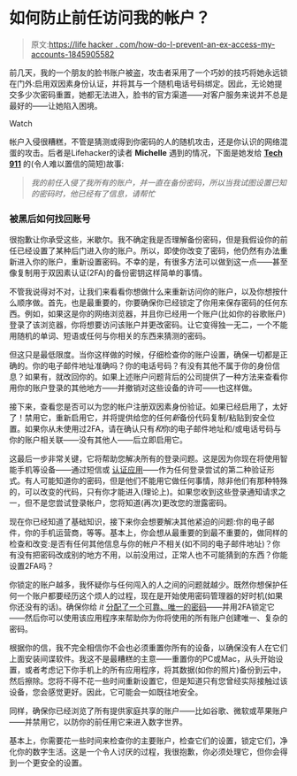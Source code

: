 # 如何防止前任访问我的帐户？

> 原文:[https://life hacker . com/how-do-I-prevent-an-ex-access-my-accounts-1845905582](https://lifehacker.com/how-do-i-prevent-an-ex-from-accessing-my-accounts-1845905582)

前几天，我的一个朋友的脸书账户被盗，攻击者采用了一个巧妙的技巧将她永远锁在门外:启用双因素身份认证，并将其与一个随机电话号码绑定。因此，无论她提交多少次密码重置，她都无法进入，脸书的官方渠道——对客户服务来说并不总是最好的——让她陷入困境。

Watch

帐户入侵很糟糕，不管是猜测或得到你密码的人的随机攻击，还是你认识的网络混蛋的攻击。后者是Lifehacker的读者 **Michelle** 遇到的情况，下面是她发给 [**Tech 911**](https://lifehacker.com/c/tech-911) 的(令人难以置信的简短)故事:

> *我的前任入侵了我所有的账户，并一直在备份密码，所以当我试图设置已知的密码时，他已经有了信息，请帮忙*

### 被黑后如何找回账号

很抱歉让你承受这些，米歇尔。我不确定我是否理解备份密码，但是我假设你的前任已经设置了某种后门进入你的账户。所以，即使你改变了密码，他仍然有办法重新进入你的账户，重新设置密码。不幸的是，有很多方法可以做到这一点——甚至像复制用于双因素认证(2FA)的备份密钥这样简单的事情。

不管我说得对不对，让我们来看看你想做什么来重新访问你的账户，以及你想按什么顺序做。首先，也是最重要的，你要确保你已经锁定了你用来保存密码的任何东西。例如，如果这是你的网络浏览器，并且你已经用一个账户(比如你的谷歌账户)登录了该浏览器，你将想要访问该账户并更改密码。让它变得独一无二，一个不能用随机的单词、短语或任何与你相关的东西来猜测的密码。

但这只是最低限度。当你这样做的时候，仔细检查你的账户设置，确保一切都是正确的。你的电子邮件地址准确吗？你的电话号码？有没有其他不属于你的身份信息？如果有，就改回你的。如果上述账户问题背后的公司提供了一种方法来查看你用你的账户登录的其他地方——并撤销对这些设备的许可——也这样做。

接下来，查看您是否可以为您的帐户注册双因素身份验证。如果已经启用了，太好了！禁用它，重新启用它，并将提供给您的任何*新*备份代码复制/粘贴到安全位置。如果你从未使用过2FA，请在确认只有*和*你的电子邮件地址和/或电话号码与你的账户相关联——没有其他人——后立即启用它。

这最后一步非常关键，它将帮助您解决所有的登录问题。这是因为你现在将使用智能手机等设备——通过短信或 [认证应用](https://lifehacker.com/two-factor-authentication-isnt-enough-to-keep-your-acco-1827867557)——作为任何登录尝试的第二种验证形式。有人可能知道你的密码，但是他们不能用它做任何事情，除非他们有那种特殊的，可以改变的代码，只有你才能进入(理论上)。如果您收到这些登录通知请求之一，但不是您尝试登录帐户，您将知道(再次)更改您的泄露密码。

现在你已经知道了基础知识，接下来你会想要解决其他紧迫的问题:你的电子邮件，你的手机运营商，等等。基本上，你会想从最重要的到最不重要的，做同样的检查和改变:是否有任何其他信息与你的帐户不相关(如不同的电子邮件地址)？你有没有把密码改成别的地方不用，以前没用过，正常人也不可能猜到的东西？你能设置2FA吗？

你锁定的账户越多，我怀疑你与任何闯入的人之间的问题就越少。既然你想保护任何一个账户都要经历这个烦人的过程，现在是开始使用密码管理器的好时机(如果你还没有的话)。确保你给 *it* [分配了一个可靠、唯一的密码](https://lifehacker.com/the-five-best-password-managers-5529133)——并用2FA锁定它——然后你可以使用该应用程序来帮助你为你将使用的所有账户创建唯一、复杂的密码。

根据你的信，我不完全相信你不会也必须重置你所有的设备，以确保没有人在它们上面安装间谍软件。我这不是最糟糕的主意——重置你的PC或Mac，从头开始设置，或者考虑记下你手机上的所有应用程序，将其数据(如你的照片)备份到云中，然后擦除。您将不得不花一些时间重新设置它，但是知道只有您曾经实际接触过该设备，您会感觉更好。因此，它可能会一如既往地安全。

同样，确保你已经浏览了所有提供家庭共享的账户——比如谷歌、微软或苹果账户——并禁用它，以防你的前任用它来进入数字世界。

基本上，你需要花一些时间来检查你的主要账户，检查它们的设置，锁定它们，净化你的数字生活。这是一个令人讨厌的过程，我很抱歉，你必须处理它，但你会得到一个更安全的设置。